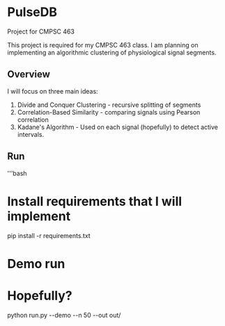 # PulseDB
Project for CMPSC 463 

This project is required for my CMPSC 463 class. I am planning on implementing an algorithmic clustering of physiological signal segments.

## Overview
I will focus on three main ideas:

1. Divide and Conquer Clustering - recursive splitting of segments
2. Correlation-Based Similarity - comparing signals using Pearson correlation
3. Kadane's Algorithm - Used on each signal (hopefully) to detect active intervals.

## Run
'''bash
# Install requirements that I will implement
pip install -r requirements.txt

# Demo run
# Hopefully?
python run.py --demo --n 50 --out out/
